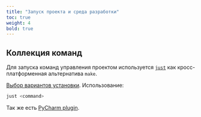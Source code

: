 ```yaml
---
title: "Запуск проекта и среда разработки"
toc: true
weight: 4
bold: true
---
```


## Коллекция команд

Для запуска команд управления проектом используется [`just`](https://github.com/casey/just) как кросс-платформенная альтернатива `make`.

[Выбор вариантов установки](https://github.com/casey/just#packages). Использование:

```bash
just <command>
```

Так же есть [PyCharm plugin](https://plugins.jetbrains.com/plugin/18658-just).
